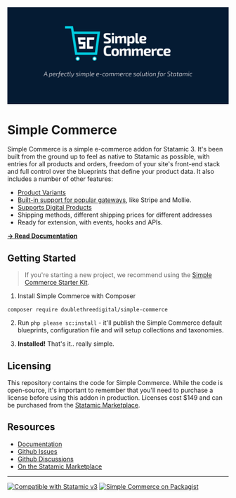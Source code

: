 <img src="./banner.jpg">

# Simple Commerce
Simple Commerce is a simple e-commerce addon for Statamic 3. It's been built from the ground up to feel as native to Statamic as possible, with entries for all products and orders, freedom of your site's front-end stack and full control over the blueprints that define your product data. It also includes a number of other features:

* [Product Variants](https://sc-docs.doublethree.digital/v2.1/product-variants)
* [Built-in support for popular gateways](https://sc-docs.doublethree.digital/v2.1/gateways), like Stripe and Mollie.
* [Supports Digital Products](https://github.com/doublethreedigital/sc-digital-products)
* Shipping methods, different shipping prices for different addresses
* Ready for extension, with events, hooks and APIs.

[**→ Read Documentation**](https://sc-docs.doublethree.digital)

## Getting Started

> If you're starting a new project, we recommend using the [Simple Commerce Starter Kit](https://github.com/doublethreedigital/simple-commerce-starter).

1. Install Simple Commerce with Composer

```
composer require doublethreedigital/simple-commerce
```

2. Run `php please sc:install` - it'll publish the Simple Commerce default blueprints, configuration file and will setup collections and taxonomies.

3. **Installed!** That's it.. really simple.

## Licensing

This repository contains the code for Simple Commerce. While the code is open-source, it's important to remember that you'll need to purchase a license before using this addon in production. Licenses cost $149 and can be purchased from the [Statamic Marketplace](https://statamic.com/addons/double-three-digital/simple-commerce).

## Resources
* [Documentation](https://sc-docs.doublethree.digital)
* [Github Issues](https://github.com/doublethreedigital/simple-commerce/issues)
* [Github Discussions](https://github.com/doublethreedigital/simple-commerce/discussions)
* [On the Statamic Marketplace](https://statamic.com/addons/double-three-digital/simple-commerce)

---

<p>
<a href="https://statamic.com"><img src="https://img.shields.io/badge/Statamic-3.0+-FF269E?style=for-the-badge" alt="Compatible with Statamic v3"></a>
<a href="https://packagist.org/packages/doublethreedigital/simple-commerce/stats"><img src="https://img.shields.io/packagist/v/doublethreedigital/simple-commerce?style=for-the-badge" alt="Simple Commerce on Packagist"></a>
</p>
